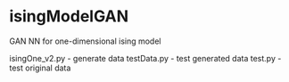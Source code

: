 # isingModelGAN

GAN NN for one-dimensional ising model

isingOne_v2.py  - generate data
testData.py     - test generated data 
test.py         - test original data 